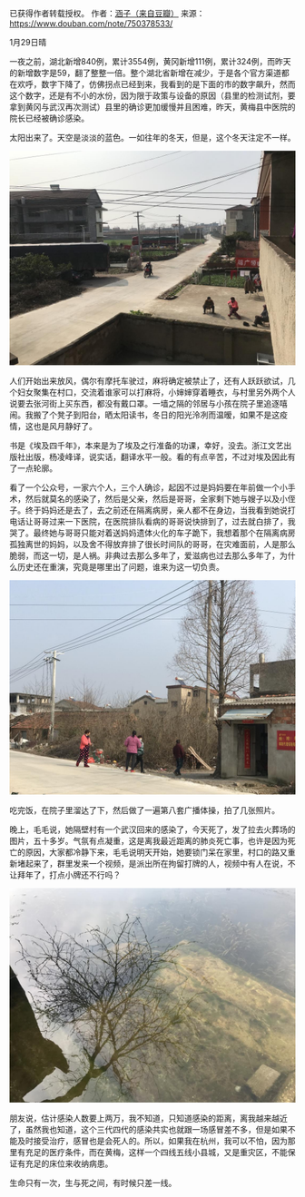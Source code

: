 已获得作者转载授权。
作者：[涵子（来自豆瓣）](https://www.douban.com/people/2029166/)
来源：https://www.douban.com/note/750378533/

1月29日晴

一夜之前，湖北新增840例，累计3554例，黄冈新增111例，累计324例，而昨天的新增数字是59，翻了整整一倍。整个湖北省新增在减少，于是各个官方渠道都在欢呼，数字下降了，仿佛拐点已经到来，我看到的是下面的市的数字飙升，然而这个数字，还是有不小的水份，因为限于政策与设备的原因（县里的检测试剂，要拿到黄冈与武汉再次测试）县里的确诊更加缓慢并且困难，昨天，黄梅县中医院的院长已经被确诊感染。

太阳出来了。天空是淡淡的蓝色。一如往年的冬天，但是，这个冬天注定不一样。

![](./pic/01-30-涵子-封锁日记--肺炎疫情下的我们%201.291.jpg)

人们开始出来放风，偶尔有摩托车驶过，麻将确定被禁止了，还有人跃跃欲试，几个妇女聚集在村口，交流着谁家可以打麻将，小婶婶穿着睡衣，与村里另外两个人说要去张河街上买东西，都没有戴口罩。一墙之隔的邻居与小孩在院子里追逐嘻闹。我搬了个凳子到阳台，晒太阳读书，冬日的阳光泠冽而温暧，如果不是这疫情，这也是风月静好了。

书是《埃及四千年》，本来是为了埃及之行准备的功课，幸好，没去。浙江文艺出版社出版，杨凌峰译，说实话，翻译水平一般。看的有点辛苦，不过对埃及因此有了一点轮廓。

看了一个公众号，一家六个人，三个人确诊，起因不过是妈妈要在年前做一个小手术，然后就莫名的感染了，然后是父亲，然后是哥哥，全家剩下她与嫂子以及小侄子。终于妈妈还是去了，去之前还在隔离病房，亲人都不在身边，当我看到她说打电话让哥哥过来一下医院，在医院排队看病的哥哥说快排到了，过去就白排了，我哭了。最终她与哥哥只能对着送妈妈遗体火化的车子跪下，我想着那个在隔离病房孤独离世的妈妈，以及舍不得放弃排了很长时间队的哥哥，在灾难面前，人是那么脆弱，而这一切，是人祸。非典过去那么多年了，爱滋病也过去那么多年了，为什么历史还在重演，究竟是哪里出了问题，谁来为这一切负责。

![](./pic/01-30-涵子-封锁日记--肺炎疫情下的我们%201.292.jpg)

吃完饭，在院子里溜达了下，然后做了一遍第八套广播体操，拍了几张照片。

晚上，毛毛说，她隔壁村有一个武汉回来的感染了，今天死了，发了拉去火葬场的图片，五十多岁。气氛有点凝重，这是离我最近距离的肺炎死亡事，也许是因为死亡的原因，大家都冷静下来，毛毛说明天开始，她要锁门呆在家里，村口的路又重新堵起来了，群里发来一个视频，是派出所在拘留打牌的人，视频中有人在说，不让拜年了，打点小牌还不行吗？

![](./pic/01-30-涵子-封锁日记--肺炎疫情下的我们%201.293.jpg)

朋友说，估计感染人数要上两万，我不知道，只知道感染的距离，离我越来越近了，虽然我也知道，这个三代四代的感染共实也就跟一场感冒差不多，但是如果不能及时接受治疗，感冒也是会死人的。所以，如果我在杭州，我可以不怕，因为那里有充足的医疗条件，而在黄梅，这样一个四线五线小县城，又是重灾区，不能保证有充足的床位来收纳病患。

生命只有一次，生与死之间，有时候只差一线。